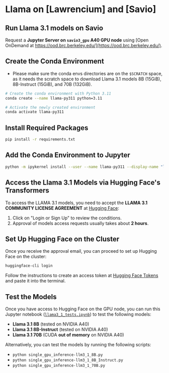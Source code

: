 # Llama on [Lawrencium] and [Savio]
## Run Llama 3.1 models on Savio
Request a **Jupyter Server on `savio3_gpu` A40 GPU node** using [Open OnDemand at https://ood.brc.berkeley.edu/](https://ood.brc.berkeley.edu/).

## Create the Conda Environment
- Please make sure the conda envs directories are on the `$SCRATCH` space, as it needs the scratch space to download Llama 3.1 models 8B (15GiB), 8B-Instruct (15GiB), and 70B (132GiB).
```bash
# Create the conda environment with Python 3.11
conda create --name llama-py311 python=3.11
```

```bash
# Activate the newly created environment
conda activate llama-py311
```

## Install Required Packages
```bash
pip install -r requirements.txt
```

## Add the Conda Environment to Jupyter

```bash
python -m ipykernel install --user --name llama-py311 --display-name "llama-py311"
```

## Access the Llama 3.1 Models via Hugging Face's Transformers

To access the LLAMA 3.1 models, you need to accept the **LLAMA 3.1 COMMUNITY LICENSE AGREEMENT** at [Hugging Face](https://huggingface.co/meta-llama/Meta-Llama-3.1-8B):

1. Click on "Login or Sign Up" to review the conditions.
2. Approval of models access requests usually takes about **2 hours**.

## Set Up Hugging Face on the Cluster

Once you receive the approval email, you can proceed to set up Hugging Face on the cluster:

```bash
huggingface-cli login
```

Follow the instructions to create an access token at [Hugging Face Tokens](https://huggingface.co/settings/tokens) and paste it into the terminal.

## Test the Models
Once you have access to Hugging Face on the GPU node, you can run this Jupyter notebook ([`llama3_1_tests.ipynb`](llama3_1_tests.ipynb)) to test the following models:
- **Llama 3.1 8B** (tested on NVIDIA A40)
- **Llama 3.1 8B-Instruct** (tested on NVIDIA A40)
- **Llama 3.1 70B** (CUDA **out of memory** on NVIDIA A40)

Alternatively, you can test the models by running the following scripts:
- `python single_gpu_inference-llm3_1_8B.py`
- `python single_gpu_inference-llm3_1_8B_Instruct.py`
- `python single_gpu_inference-llm3_1_70B.py`

